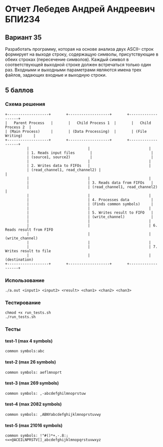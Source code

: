 # Отчет Лебедев Андрей Андреевич БПИ234
## Вариант 35
Разработать программу, которая на основе анализа двух ASCII–
строк формирует на выходе строку, содержащую символы, присутствующие в обеих строках (пересечение символов). Каждый
символ в соответствующей выходной строке должен встречаться
только один раз. Входными и выходными параметрами являются
имена трех файлов, задающих входные и выходную строки.
## 5 баллов
### Схема решения
```
+-------------------+       +-------------------+       +-------------------+
|   Parent Process   |       |   Child Process 1  |       |   Child Process 2  |
| (Main Process)     |       | (Data Processing)  |       | (File Writing)     |
+-------------------+       +-------------------+       +-------------------+
          |                           |                           |
          | 1. Reads input files       |                           |
          | (source1, source2)         |                           |
          |                           |                           |
          | 2. Writes data to FIFOs   |                           |
          | (read_channel1, read_channel2) |                           |
          |                           |                           |
          |                           | 3. Reads data from FIFOs   |
          |                           | (read_channel1, read_channel2) |
          |                           |                           |
          |                           | 4. Processes data          |
          |                           | (Finds common symbols)     |
          |                           |                           |
          |                           | 5. Writes result to FIFO   |
          |                           | (write_channel)            |
          |                           |                           |
          |                           |                           | 6. Reads result from FIFO
          |                           |                           | (write_channel)
          |                           |                           |
          |                           |                           | 7. Writes result to file
          |                           |                           | (destination)
+-------------------+       +-------------------+       +-------------------+
```
### Использование
```
./a.out <input1> <input2> <result> <chan1> <chan2> <chan3>
```
### Тестирование
```
chmod +x run_tests.sh
./run_tests.sh
```
### Тесты
#### test-1 (max 4 symbols)
```
common symbols:abc
```
#### test-2 (max 26 symbols)
```
common symbols: aeflmnoprt
```
#### test-3 (max 269 symbols)
```
common symbols: ,-abcdefghilmnoprstuw
```
#### test-4 (max 2082 symbols)
```
common symbols: ,ABNYabcdefghijklmnoprstuvwy
```
#### test-5 (max 21016 symbols)
```
common symbols: !"#()*+,-.8:;<=>@ACEILNPRSTV[]_abcdefghijklmnopqrstuvwxyz
```